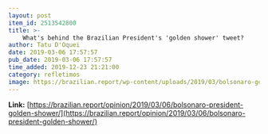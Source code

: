 ```yaml
---
layout: post
item_id: 2513542800
title: >-
    What's behind the Brazilian President's 'golden shower' tweet?
author: Tatu D'Oquei
date: 2019-03-06 17:57:57
pub_date: 2019-03-06 17:57:57
time_added: 2019-12-23 21:21:00
category: refletimos
image: https://brazilian.report/wp-content/uploads/2019/03/bolsonaro-golden-shower-carnival-1024x683.jpg
---
```


**Link:** [https://brazilian.report/opinion/2019/03/06/bolsonaro-president-golden-shower/](https://brazilian.report/opinion/2019/03/06/bolsonaro-president-golden-shower/)

